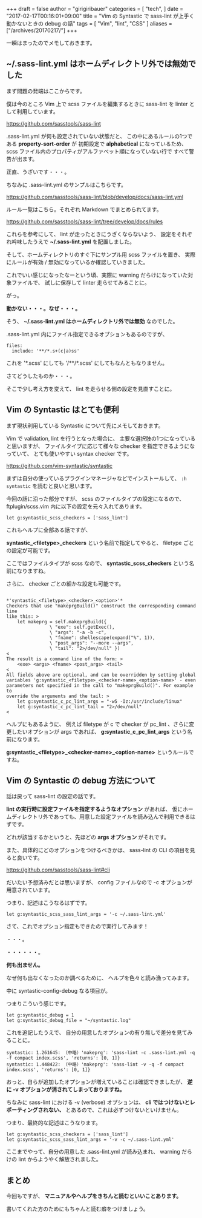 +++
draft = false
author = "girigiribauer"
categories = [
  "tech",
]
date = "2017-02-17T00:16:01+09:00"
title = "Vim の Syntastic で sass-lint が上手く動かないときの debug の話"
tags = [
	"Vim",
	"lint",
	"CSS"
]
aliases = ["/archives/20170217/"]
+++

一瞬はまったのでメモしておきます。

## ~/.sass-lint.yml はホームディレクトリ外では無効でした

まず問題の発端はここからです。

僕は今のところ Vim 上で scss ファイルを編集するときに
sass-lint を linter として利用しています。

<https://github.com/sasstools/sass-lint>

.sass-lint.yml が何も設定されていない状態だと、
この中にあるルールの1つである **property-sort-order** が
初期設定で **alphabetical** になっているため、
scss ファイル内のプロパティがアルファベット順になっていない行で
すべて警告が出ます。

正直、うざいです・・・。

ちなみに .sass-lint.yml のサンプルはこちらです。

<https://github.com/sasstools/sass-lint/blob/develop/docs/sass-lint.yml>

ルール一覧はこちら。それぞれ Markdown でまとめられてます。

<https://github.com/sasstools/sass-lint/tree/develop/docs/rules>

これらを参考にして、 lint が走ったときにうざくならないよう、
設定をそれぞれ吟味したうえで **~/.sass-lint.yml** を配置しました。

そして、ホームディレクトリのすぐ下にサンプル用 scss ファイルを置き、
実際にルールが有効 / 無効になっているか確認していきました。

これでいい感じになったなーという頃、実際に warning だらけになっていた対象ファイルで、
試しに保存して linter 走らせてみることに。

がっ。

**動かない・・・。なぜ・・・。**

そう、 **~/.sass-lint.yml はホームディレクトリ外では無効** なのでした。

.sass-lint.yml 内にファイル指定できるオプションもあるのですが、

	files:
	  include: '**/*.s+(c|a)ss'

これを '\*.scss' にしても '/\*\*/\*.scss' にしてもなんともなりません。

さてどうしたものか・・・。

そこで少し考え方を変えて、 lint を走らせる側の設定を見直すことに。



## Vim の Syntastic はとても便利

まず現状利用している Syntastic について先にメモしておきます。

Vim で validation, lint を行うとなった場合に、
主要な選択肢の1つになっていると思いますが、
ファイルタイプに応じて様々な checker を指定できるようになっていて、
とても使いやすい syntax checker です。

<https://github.com/vim-syntastic/syntastic>

まずは自分の使っているプラグインマネージャなどでインストールして、
`:h syntastic` を読むと良いと思います。

今回の話に沿った部分ですが、
scss のファイルタイプの設定になるので、
ftplugin/scss.vim 内に以下の設定を元々入れてあります。

	let g:syntastic_scss_checkers = ['sass_lint']

これもヘルプに全部ある話ですが、

**syntastic_&lt;filetype&gt;_checkers** という名前で指定してやると、
filetype ごとの設定が可能です。

ここではファイルタイプが scss なので、
**syntastic_scss_checkers** という名前になりますね。

さらに、 checker ごとの細かな設定も可能です。

	                                   *'syntastic_<filetype>_<checker>_<option>'*
	Checkers that use "makeprgBuild()" construct the corresponding command line
	like this: >
	    let makeprg = self.makeprgBuild({
	                \ "exe": self.getExec(),
	                \ "args": "-a -b -c",
	                \ "fname": shellescape(expand("%", 1)),
	                \ "post_args": "--more --args",
	                \ "tail": "2>/dev/null" })
	<
	The result is a command line of the form: >
	    <exe> <args> <fname> <post_args> <tail>
	<
	All fields above are optional, and can be overridden by setting global
	variables 'g:syntastic_<filetype>_<checker-name>_<option-name>' - even
	parameters not specified in the call to "makeprgBuild()". For example to
	override the arguments and the tail: >
	    let g:syntastic_c_pc_lint_args = "-w5 -Iz:/usr/include/linux"
	    let g:syntastic_c_pc_lint_tail = "2>/dev/null"
	<

ヘルプにもあるように、
例えば filetype が c で checker が pc_lint 、さらに変更したいオプションが args であれば、
**g:syntastic_c_pc_lint_args** という名前になります。

**g:syntastic\_&lt;filetype&gt;\_&lt;checker-name&gt;\_&lt;option-name&gt;** というルールですね。



## Vim の Syntastic の debug 方法について

話は戻って sass-lint の設定の話です。

**lint の実行時に設定ファイルを指定するようなオプション** があれば、
仮にホームディレクトリ外であっても、用意した設定ファイルを読み込んで利用できるはずです。

どれが該当するかというと、先ほどの **args オプション** がそれです。

また、具体的にどのオプションをつけるべきかは、
sass-lint の CLI の項目を見ると良いです。

<https://github.com/sasstools/sass-lint#cli>

だいたい予想済みだとは思いますが、 config ファイルなので -c オプションが用意されています。

つまり、記述はこうなるはずです。

	let g:syntastic_scss_sass_lint_args = '-c ~/.sass-lint.yml'

さて、これでオプション指定もできたので実行してみます！

・・・。

・・・・・・。

**何も出ません。**

なぜ何も出なくなったのか調べるために、
ヘルプを色々と読み漁ってみます。

中に syntastic-config-debug なる項目が。

つまりこういう感じです。

	let g:syntastic_debug = 1
	let g:syntastic_debug_file = "~/syntastic.log"

これを追記したうえで、
自分の用意したオプションの有り無しで差分を見てみることに。

	syntastic: 1.261645: （中略）'makeprg': 'sass-lint -c .sass-lint.yml -q -f compact index.scss', 'returns': [0, 1]}
	syntastic: 1.448422: （中略）'makeprg': 'sass-lint -v -q -f compact index.scss', 'returns': [0, 1]}

おっと、自らが追加したオプションが増えていることは確認できましたが、
**逆に -v オプションが消されてしまっておりますね。**

ちなみに sass-lint における -v (verbose) オプションは、
**cli ではつけないとレポーティングされない、** とあるので、これは必ずつけないといけません。

つまり、最終的な記述はこうなります。

	let g:syntastic_scss_checkers = ['sass_lint']
	let g:syntastic_scss_sass_lint_args = '-v -c ~/.sass-lint.yml'

ここまでやって、自分の用意した .sass-lint.yml が読み込まれ、
warning だらけの lint からようやく解放されました。



## まとめ

今回もですが、 **マニュアルやヘルプをきちんと読むといいことあります。**

書いてくれた方のためにもちゃんと読む癖をつけましょう。
